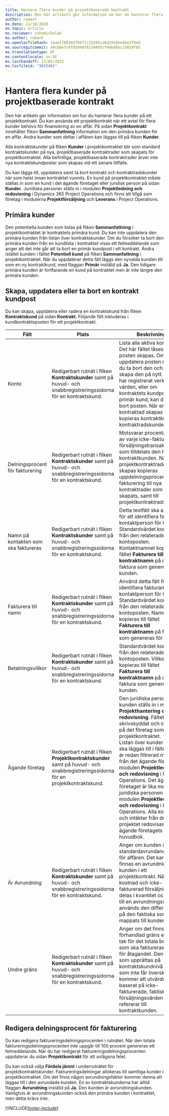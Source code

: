 ```yaml
---
title: Hantera flera kunder på projektbaserade kontrakt
description: Den här artikeln ger information om hur du hanterar flera kunder på ett projektbaserat kontrakt.
author: rumant
ms.date: 11/18/2020
ms.topic: article
ms.reviewer: johnmichalak
ms.author: rumant
ms.openlocfilehash: 1aae178830d7b671c33295ca6d2910ee4be2f8dd
ms.sourcegitcommit: e0cbbe7c6f03d4978134405cf04bd8bc1d019f65
ms.translationtype: HT
ms.contentlocale: sv-SE
ms.lasthandoff: 12/05/2022
ms.locfileid: "9825401"
---
```

# <a name="manage-multiple-customers-on-project-based-contracts"></a>Hantera flera kunder på projektbaserade kontrakt

Den här artikeln ger information om hur du hanterar flera kunder på ett projektkontrakt. Du kan använda ett projektkontrakt när ett avtal för flera kunder behövs för finansiering av en affär. På sidan **Projektkontrakt** innehåller fliken **Sammanfattning** information om den primära kunden för en affär. Andra kunder som deltar i affären kan läggas till på fliken **Kunder**.

Alla kontraktskunder på fliken **Kunder** i projektkontraktet blir som standard kontraktskunder på nya, projektbaserade kontraktrader som skapats för projektkontraktet. Alla befintliga, projektbaserade kontraktrader ärver inte nya kontraktskundposter som skapas vid ett senare tillfälle.

Du kan lägga till, uppdatera samt ta bort kontrakt och kontraktradskunder när som helst innan kontraktet vunnits. En kund på projektkontraktet måste ställas in som en kund i det ägande företaget eller juridisk person på sidan **Kunder**. Juridiska personer ställs in i modulen **Projektledning och redovisning** i Dynamics 365 Project Operations och finns att tillgå som företag i modulerna **Projektförsäljning** och **Leverans** i Project Operations.

## <a name="primary-customers"></a>Primära kunder

Den potentiella kunden som listas på fliken **Sammanfattning** i projektkontraktet är kontraktets primära kund. Du kan inte uppdatera den primära kunden från listan över kontraktskunder. Om du försöker ta bort den primära kunden från en kundlista i kontraktet visas ett felmeddelande som anger att det inte går att ta bort en primär kundpost i ett kontrakt. Ändra istället kunden i fältet **Potentiell kund** på fliken **Sammanfattning** i projektkontraktet. När du uppdaterar detta fält läggs den nyvalda kunden till som en ny kontraktkund, med flaggan **Primär** inställd på **Ja**. Den tidigare primära kunden är fortfarande en kund på kontraktet men är inte längre den primära kunden.

## <a name="create-update-or-delete-a-contract-customer-record"></a>Skapa, uppdatera eller ta bort en kontrakt kundpost

Du kan skapa, uppdatera eller radera en kontraktskund från fliken **Kontraktskund** på sidan **Kontrakt**. Följande fält inkluderas i kundkontraktsposten för ett projektkontrakt.

| **Fält** | **Plats** | **Beskrivning** | 
| --- | --- | --- | 
| Konto | Redigerbart rutnät i fliken **Kontraktskunder** samt på huvud- och snabbregistreringssidorna för en kontraktskund. | Lista alla aktiva konton. Det här fältet låses efter att posten skapas. Om du vill uppdatera posten måste du ta bort den och sedan skapa den på nytt. Om du har registrerat verkliga värden, eller om kontraktets kundpost är en primär kund, kan du inte ta bort posten. När en kontraktad skapas kopieras kontraktkund som kontraktradskunder. |
| Delningsprocent för fakturering | Redigerbart rutnät i fliken **Kontraktskunder** samt på huvud- och snabbregistreringssidorna för en kontraktskund. | Motsvarar procentandelen av varje icke-fakturerad försäljningstransaktion som tilldelats den här kontraktkunden. När nya projektkontraktrader skapas kopieras uppdelningsprocenten för fakturering till nya kontraktrader som skapats, samt till projektkontraktradskunder. |
| Namn på kontakten som ska faktureras | Redigerbart rutnät i fliken **Kontraktskunder** samt på huvud- och snabbregistreringssidorna för en kontraktskund. | Detta textfält ska användas för att identifiera fakturans kontaktperson för kunden. Standardvärdet kommer från den relaterade kontoposten. Kontaktnamnet kopieras till fältet **Fakturera till kontraktnamn** på den faktura som genereras för kunden. |
| Fakturera till namn | Redigerbart rutnät i fliken **Kontraktskunder** samt på huvud- och snabbregistreringssidorna för en kontraktskund. | Använd detta fält för att identifiera fakturans kontaktperson för kunden. Standardvärdet kommer från den relaterade kontoposten. Namnet kopieras till fältet **Fakturera till kontraktnamn** på fakturan som genereras för kunden. |
| Betalningsvillkor | Redigerbart rutnät i fliken **Kontraktskunder** samt på huvud- och snabbregistreringssidorna för en kontraktskund. | Standardvärdet kommer från den relaterade kontoposten. Villkoren kopieras till fältet **Fakturera till kontraktnamn** på den faktura som genereras för kunden. |
| Ägande företag | Redigerbart rutnät i fliken **Projektkontraktskunder** samt på huvud- och snabbregistreringssidorna för en projektkontraktskund. | Den juridiska person där kunden ställs in i modulen **Projekthantering och redovisning**. Fältet är skrivskyddat och inställt på det företag som äger projektkontraktet.</br>Listan över kunder som ska läggas till i fältet **Konto** är redan filtrerad mot listan från det ägande företaget i modulen **Projektledning och redovisning** i Project Operations. Det ägande företaget är lika med den juridiska personen i modulen **Projektledning och redovisning** i Project Operations. Alla kostnader och intäkter från det här projektet redovisas i det ägande företagets huvudbok. |
| Är Avrundning | Redigerbart rutnät i fliken **Kontraktskunder** samt på huvud- och snabbregistreringssidorna för en kontraktskund. | Anger om kunden är en standardavrundande kund för affären. Det kan bara finnas en avrundning av kunden i ett projektkontrakt. När kostnad och icke-fakturerad försäljnings delas i kvantitet och leder till en avrundningsskillnad, används den differensen på den faktiska som har mappats till kunden. |
| Undre gräns | Redigerbart rutnät i fliken **Kontraktskunder** samt på huvud- och snabbregistreringssidorna för en kontraktskund. | Anger om det finns en förhandlad gräns eller ett tak för det totala belopp som ska faktureras kunden för åtagandet. Den gräns som upprättas på kontraktskundnivå och som inte får överskridas kommer att utvärderas baserat på icke-fakturerade, faktiska försäljningsvärden som refererar till kontraktkunden. |

## <a name="edit-billing-split-percentages"></a>Redigera delningsprocent för fakturering

Du kan redigera faktureringsdelningsprocenten i rutnätet. När den totala faktureringsdelningsprocenten inte uppgår till 100 procent genereras ett felmeddelande. När du har redigerat faktureringsdelningsprocenten uppdaterar du sidan **Projektkontrakt** för att avlägsna felet.

Du kan också välja **Fördela jämnt** i underrutnätet för projektkontraktskunder. Faktureringsdelningar allokeras till samtliga kunder i projektkontraktet. Om det finns någon avrundningsfaktor kommer denna att läggas till i den avrundade kunden. En av kontraktskunderna har alltid flaggan **Avrundning** inställd på **Ja**. Den kunden är avrundningskunden. Vanligtvis är avrundningskunden också den primära kunden i kontraktet, men detta krävs inte.


[!INCLUDE[footer-include](../includes/footer-banner.md)]
